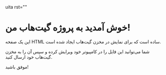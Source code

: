 <!DOCTYPE html>
<html lang="fa" dir="vl">
<heaا>
   uita rst=""
    <p="vew p3ig
        }ner {
            m;
            ;ound:f
            pain 
            badi;
            box-s0 0 10px rgba(0,0,0,0.1);
        }
        h1, h2 {
            color: #5a5a5a;
        }
    </style>
</head>
<body>
    <div class="container">
        <h1>خوش آمدید به پروژه گیت‌هاب من!</h1>
        <p>این یک صفحه HTML ساده است که برای نمایش در مخزن گیت‌هاب ایجاد شده است.</p>
        <p>شما می‌توانید این فایل را در کامپیوتر خود ویرایش کرده و سپس آن را به مخزن گیت‌هاب خود ارسال کنید.</p>
        <p>موفق باشید!</p>
    </div>
</body>
</html>
